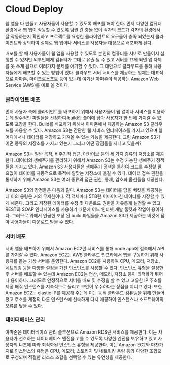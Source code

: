 # Cloud Deploy

웹 앱을 다 만들고 사용자들이 사용할 수 있도록 배포를 해야 한다. 먼저 다양한 컴퓨터 환경에서 웹 앱이 작동할 수 있도록 팀원 간 충돌 없이 각자의 코드가 각자의 환경에서 잘 작동하는지 확인하고 프로젝트를 요청한 클라이언트의 요구들이 충족 되었는지 클라이언트와 상의하여 실제로 웹 앱이나 서비스를 사용자들 대상으로 배포하게 된다.

배포를 할 때 사용자들이 웹 앱을 사용할 수 있도록 본인의 컴퓨터를 서버로 만들어서 실행할 수 있지만 외부인에게 컴퓨터가 그대로 유출 될 수 있고 서버를 끄게 되면 앱 자체를 못 쓰게 됨으로 여러가지 문제를 야기할 수 있다. 그 대안으로 클라우드를 통해 사용자들에게 배포할 수 있는 방법이 있다. 클라우드 서버 서비스를 제공하는 업체는 대표적으로 아마존, 마이크로소프트 등이 있는데 여기선 아마존이 제공하는 Amazon Web Service (AWS)를 예로 쓸 것이다.

### 클라이언트 배포

먼저 사용자 측에 클라이언트를 배포하기 위해서 사용자들이 웹 앱이나 서비스를 이용하는데 필수적인 파일들을 선정하여 build란 폴더에 담아 사용자가 한 번에 가져갈 수 있도록 포장을 한다. Build를 배포하기 위해서 아마존에서 제공하는 Amazon S3 클라우드를 사용할 수 있다. Amazon S3는 간단한 웹 서비스 인터페이스를 가지고 있으며 웹 어디에서나 데이터를 저장하고 가져올 수 있는 기능을 제공한다. 그럼 Amazon S3가 어떤 종류의 저장소를 가지고 있는지 그리고 어떤 장점들을 지니고 있을까?

Amazon S3는 일반 목적, 비주기적 접근, 아카이브 등의 세 가지 종류의 저장소를 제공한다. 데이터의 생애주기를 관리하기 위해서 Amazon S3는 수정 가능한 생애주기 정책들을 가지고 있다. Amazon S3 사용자들은 생애주기 정책을 통하여 코드를 수정할 필요없이 데이터를 자동적으로 목적에 알맞는 저장소에 옮길 수 있다. 데이터 접속 권한을 통제하기 위해 Amazon S3는 여러 종류의 접근 권한, 통제, 암호화 옵션들을 제공한다.

Amazon S3의 장점들은 다음과 같다. Amazon S3는 데이터를 담을 버킷을 제공하는데 이의 용량은 거의 무제한이다. 각 객체마다 5TB란 어마어마한 데이터를 저장할 수 있게 해준다. 그리고 저장된 데이터를 수정 및 다운로드 권한을 자유롭게 설정할 수 있고 REST와 SOAP 인터페이스를 사용하기 때문에 어느 인터넷 개발 툴킷과 작업이 용이하다. 그러므로 위에서 언급한 포장 된 build 파일들을 Amazon S3가 제공하는 버킷에 담아 사용자들이 다운로드 받을 수 있다.

### 서버 배포

서버 앱을 배포하기 위해서 Amazon EC2란 서비스를 통해 node app에 접속해서 API를 가져갈 수 있다. Amazon EC2는 AWS 클라우드 인프라에서 앱을 구동하기 위해 사용자를 돕는 가상 서버를 운영한다. Amazon EC2를 사용하여 CPU, 메모리, 저장소, 네트워킹 등을 다양한 설정을 가진 인스턴스를 사용할 수 있다. 인스턴스 유형을 설정한 후 서버를 배포할 수 있는데 Amazon EC2는 연산, 메모리, 저장소 등이 최적화가 뛰어나 용이하다. 그러므로 안정적으로 서버를 배포 및 수정을 할 수 있고 고유한 IP 주소를 제공 해줘 인스턴스를 지속적으로 돌리고 보안이 우수하다는 장점을 지니고 있다. 또한 Amazon EC2는 elastic IP를 제공해 주는데 이는 동적 클라우드 컴퓨팅을 위해 만들어졌고 주소를 계정의 다른 인스턴스에 신속하게 다시 매핑하여 인스턴스나 소프트웨어의 오류를 덮을 수 있다.

### 데이터베이스 관리

아마존은 데이터베이스 관리 솔루션으로 Amazon RDS란 서비스를 제공한다. 이는 사용자가 선호하는 데이터베이스 엔진을 고를 수 있도록 다양한 엔진을 보유하고 있고 사용자의 니즈에 따라 최적화된 인스턴스 유형을 제공한다. 이는 Amazon EC2와 마찬가지로 인스턴스의 유형은 CPU, 메모리, 스토리지 및 네트워킹 용량 등의 다양한 조합으로 구성되며 적절한 리소스 조합을 선택할 수 있는 유연성을 제공한다.